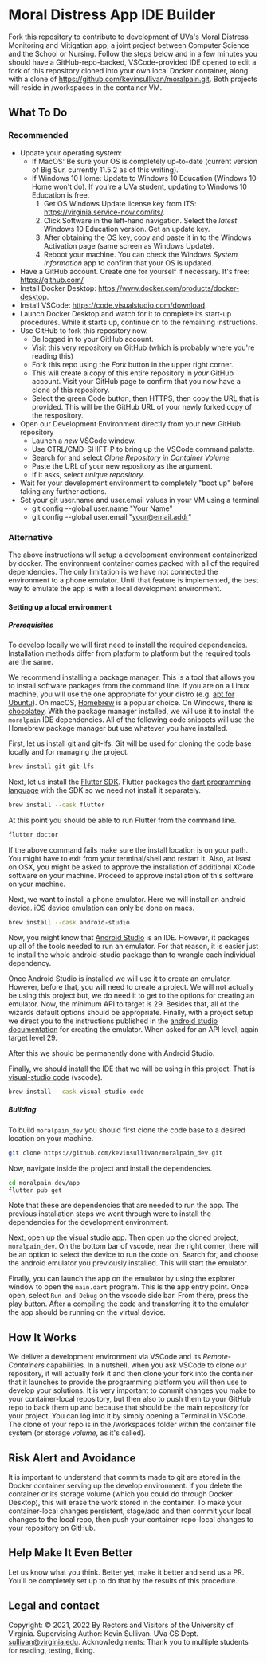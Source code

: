 # Moral Distress App IDE Builder

Fork this repository to contribute to development of UVa's Moral Distress Monitoring and Mitigation app, a joint project between Computer Science and the School or Nursing. Follow the steps below and in a few minutes you should have a GitHub-repo-backed, VSCode-provided IDE opened to edit a fork of this repository cloned into your own local Docker container, along with a clone of <https://github.com/kevinsullivan/moralpain.git>. Both projects will reside in /workspaces in the container VM.  

## What To Do
### Recommended

- Update your operating system:
  - If MacOS: Be sure your OS is completely up-to-date (current version of Big Sur, currently 11.5.2 as of this writing).
  - If Windows 10 Home: Update to Windows 10 Education (Windows 10 Home won't do). If you're a UVa student, updating to Windows 10 Education is free.
    1. Get OS Windows Update license key from ITS: <https://virginia.service-now.com/its/>.  
    2. Click Software in the left-hand navigation. Select the *latest* Windows 10 Education version. Get an update key.
    3. After obtaining the OS key, copy and paste it in to the Windows Activation page (same screen as Windows Update).
    4. Reboot your machine. You can check the Windows *System Information* app to confirm that your OS is updated.
- Have a GitHub account. Create one for yourself if necessary. It's free: <https://github.com/>
- Install Docker Desktop: <https://www.docker.com/products/docker-desktop>.
- Install VSCode: <https://code.visualstudio.com/download>.
- Launch Docker Desktop and watch for it to complete its start-up procedures. While it starts up, continue on to the remaining instructions.
- Use GitHub to fork this repository now.
  - Be logged in to your GitHub account.
  - Visit this very repository on GitHub (which is probably where you're reading this)
  - Fork this repo using the *Fork* button in the upper right corner.
  - This will create a copy of this entire repository in *your* GitHub account. Visit your GitHub page to confirm that you now have a clone of this repository.
  - Select the green Code button, then HTTPS, then copy the URL that is provided. This will be the GitHub URL of your newly forked copy of the respository.
- Open our Development Environment directly from your new GitHub repository
  - Launch a *new* VSCode window.
  - Use CTRL/CMD-SHIFT-P to bring up the VSCode command palatte.
  - Search for and select *Clone Repository in Container Volume*
  - Paste the URL of your new repository as the argument.
  - If it asks, select *unique repository*.
- Wait for your development environment to completely "boot up" before taking any further actions.
- Set your git user.name and user.email values in your VM using a terminal
  - git config --global user.name "Your Name"
  - git config --global user.email "your@email.addr"

### Alternative
The above instructions will setup a development environment containerized by docker. The environment
container comes packed with all of the required dependencies. The only limitation is we have not
connected the environment to a phone emulator. Until that feature is implemented, the best
way to emulate the app is with a local development environment.

#### Setting up a local environment
##### Prerequisites
To develop locally we will first need to install the required dependencies.
Installation methods differ from platform to platform but the required tools
are the same.  

We recommend installing a package manager. This is a tool that allows
you to install software packages from the command line. If you are on a Linux
machine, you will use the one appropriate for your distro (e.g. [apt for
Ubuntu][1]). On macOS, [Homebrew][2] is a popular choice. On Windows, there
is [chocolatey][3]. With the package manager installed, we will use it to
install the `moralpain` IDE dependencies. All of the following code snippets
will use the Homebrew package manager but use whatever you have installed.  

First, let us install git and git-lfs. Git will be used for cloning the code base locally
and for managing the project.
```bash
brew install git git-lfs
```

Next, let us install the [Flutter SDK][4]. Flutter packages the
[dart programming language][5] with the SDK so we need not install it
separately.
```bash
brew install --cask flutter
```

At this point you should be able to run Flutter from the command line.
```bash
flutter doctor
```
If the above command fails make sure the install location is on your path.
You might have to exit from your terminal/shell and restart it. Also, at
least on OSX, you might be asked to approve the installation of additional
XCode software on your machine. Proceed to approve installation of this
software on your machine. 

Next, we want to install a phone emulator. Here we will install an android
device. iOS device emulation can only be done on macs. 
```bash
brew install --cask android-studio
```

Now, you might know that [Android Studio][6] is an IDE. However, 
it packages up all of the tools needed to run an emulator. For that reason,
it is easier just to install the whole android-studio package than to
wrangle each individual dependency.  

Once Android Studio is installed we will use it to create an emulator. However, 
before that, you will need to create a project. We will not actually be using 
this project but, we do need it to get to the options for creating an emulator. 
Now, the minimum API to target is 29. Besides that, all of the wizards
default options should be appropriate. Finally, with a project setup we direct
you to the instructions published in the [android studio documentation][7] for
creating the emulator.  When asked for an API level, again target level 29.

After this we should be permanently done with Android Studio.  

Finally, we should install the IDE that we will be using in this project.
That is [visual-studio code][8] (vscode). 
```bash
brew install --cask visual-studio-code
```

##### Building
To build `moralpain_dev` you should first clone the code base to a desired
location on your machine. 
```bash
git clone https://github.com/kevinsullivan/moralpain_dev.git
```

Now, navigate inside the project and install the dependencies.
```bash
cd moralpain_dev/app
flutter pub get
```
Note that these are dependencies that are needed to run the app. The
previous installation steps we went through were to install the dependencies
for the development environment.  

Next, open up the visual studio app. Then open up the cloned project, `moralpain_dev`.
On the bottom bar of vscode, near the right corner, there will be an option to select
the device to run the code on. Search for, and choose the android emulator you previously
installed. This will start the emulator.

Finally, you can launch the app on the emulator by using the explorer window to open
the `main.dart` program. This is the app entry point. Once open, select `Run and Debug`
on the vscode side bar. From there, press the play button. After a compiling the code
and transferring it to the emulator the app should be running on the virtual device.

## How It Works

We deliver a development environment via VSCode and its *Remote-Containers* capabilities. In a nutshell, when you ask VSCode to clone our repository, it will actually fork it and then clone your fork into the container that it launches to provide the programming platform you will then use to develop your solutions. It is very important to commit changes you make to your container-local repository, but then also to push them to your GitHub repo to back them up and because that should be the main repository for your project. You can log into it by simply opening a Terminal in VSCode. The clone of your repo is in the /workspaces folder within the container file system (or storage *volume*, as it's called).

## Risk Alert and Avoidance

It is important to understand that commits made to git are stored in the Docker container serving up the develop environment.  if you delete the container or its storage volume (which you could do through Docker Desktop), this will erase the work stored in the container. To make your container-local changes persistent, stage/add and then commit your local changes to the local repo, then push your container-repo-local changes to your repository on GitHub.

## Help Make It Even Better

Let us know what you think. Better yet, make it better and send us a PR. You'll be completely set up to do that by the results of this procedure.

## Legal and contact

Copyright: © 2021, 2022 By Rectors and Visitors of the University of Virginia.
Supervising Author: Kevin Sullivan. UVa CS Dept. sullivan@virginia.edu.
Acknowledgments: Thank you to multiple students for reading, testing, fixing.


[1]: https://wiki.debian.org/Apt
[2]: https://brew.sh/
[3]: https://chocolatey.org/
[4]: https://flutter.dev/docs/get-started/install
[5]: https://dart.dev/
[6]: https://developer.android.com/studio
[7]: https://developer.android.com/studio/run/emulator#install
[8]: https://code.visualstudio.com/
